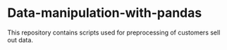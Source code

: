 # Data-manipulation-with-pandas
This repository contains scripts used for preprocessing of customers sell out data.
